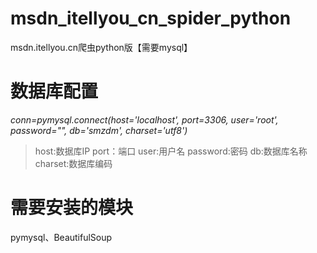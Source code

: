 # msdn_itellyou_cn_spider_python
msdn.itellyou.cn爬虫python版【需要mysql】

# 数据库配置
*conn=pymysql.connect(host='localhost', port=3306, user='root', password="", db='smzdm', charset='utf8')*

> host:数据库IP
> port：端口
> user:用户名
> password:密码
> db:数据库名称
> charset:数据库编码
# 需要安装的模块
pymysql、BeautifulSoup
